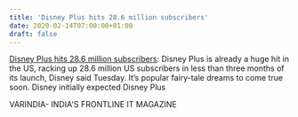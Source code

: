```yaml
---
title: 'Disney Plus hits 28.6 million subscribers'
date: 2020-02-14T07:00:00+01:00
draft: false
---
```


[Disney Plus hits 28.6 million subscribers](https://varindia.com/news/disney-plus-hits-286-million-subscribers#.XkY3k7RikzU.blogger): Disney Plus is already a huge hit in the US, racking up 28.6 million US subscribers in less than three months of its launch, Disney said Tuesday. It’s popular fairy-tale dreams to come true soon. Disney initially expected Disney Plus  
  
VARINDIA- INDIA'S FRONTLINE IT MAGAZINE